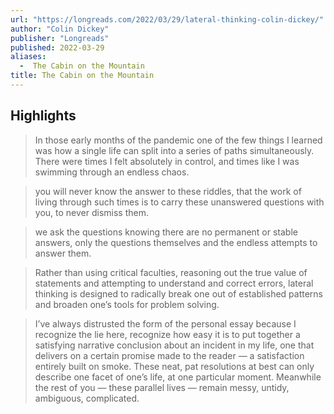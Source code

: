 ```yaml
---
url: "https://longreads.com/2022/03/29/lateral-thinking-colin-dickey/"
author: "Colin Dickey"
publisher: "Longreads"
published: 2022-03-29
aliases:
  -  The Cabin on the Mountain
title: The Cabin on the Mountain
---
```


## Highlights
> In those early months of the pandemic one of the few things I learned was how a single life can split into a series of paths simultaneously. There were times I felt absolutely in control, and times like I was swimming through an endless chaos.

> you will never know the answer to these riddles, that the work of living through such times is to carry these unanswered questions with you, to never dismiss them.

> we ask the questions knowing there are no permanent or stable answers, only the questions themselves and the endless attempts to answer them.

> Rather than using critical faculties, reasoning out the true value of statements and attempting to understand and correct errors, lateral thinking is designed to radically break one out of established patterns and broaden one’s tools for problem solving.

> I’ve always distrusted the form of the personal essay because I recognize the lie here, recognize how easy it is to put together a satisfying narrative conclusion about an incident in my life, one that delivers on a certain promise made to the reader — a satisfaction entirely built on smoke. These neat, pat resolutions at best can only describe one facet of one’s life, at one particular moment. Meanwhile the rest of you — these parallel lives — remain messy, untidy, ambiguous, complicated.


